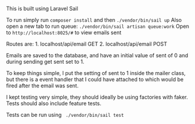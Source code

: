 This is built using Laravel Sail

To run simply run `composer install` and then `./vendor/bin/sail up`
Also open a new tab to run queue: `./vendor/bin/sail artisan queue:work`
Open to `http://localhost:8025/#` to view emails sent

Routes are:
    1. localhost/api/email GET
    2. localhost/api/email POST

Emails are saved to the database, and have an initial value of sent of 0 and during sending get sent set to 1.

To keep things simple, I put the setting of sent to 1 inside the mailer class, but there is a event handler that I could have attached to which would be fired after the email was sent.

I kept testing very simple, they should ideally be using factories with faker. Tests should also include feature tests.

Tests can be run using ` ./vendor/bin/sail test`
